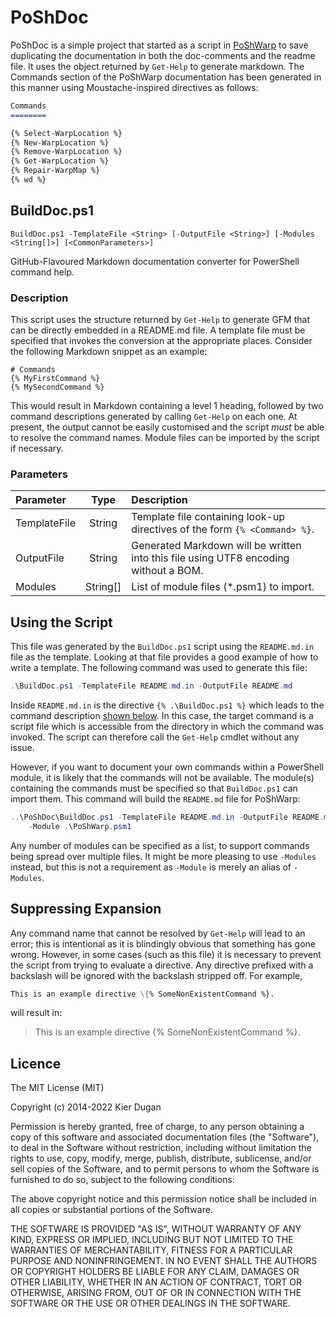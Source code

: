 # PoShDoc

PoShDoc is a simple project that started as a script in
[PoShWarp](https://github.com/KierDugan/PoShWarp) to save duplicating the
documentation in both the doc-comments and the readme file.  It uses the object
returned by `Get-Help` to generate markdown.  The Commands section of the
PoShWarp documentation has been generated in this manner using
Moustache-inspired directives as follows:

```markdown
Commands
========

{% Select-WarpLocation %}
{% New-WarpLocation %}
{% Remove-WarpLocation %}
{% Get-WarpLocation %}
{% Repair-WarpMap %}
{% wd %}
```

<a id="BuildDoc-ps1"></a>
## BuildDoc.ps1

```
BuildDoc.ps1 -TemplateFile <String> [-OutputFile <String>] [-Modules <String[]>] [<CommonParameters>]
```

GitHub-Flavoured Markdown documentation converter for PowerShell command help.

### Description
This script uses the structure returned by `Get-Help` to generate GFM that can
be directly embedded in a README.md file.  A template file must be specified
that invokes the conversion at the appropriate places.  Consider the following
Markdown snippet as an example:

    # Commands
    {% MyFirstCommand %}
    {% MySecondCommand %}

This would result in Markdown containing a level 1 heading, followed by two
command descriptions generated by calling `Get-Help` on each one.  At present,
the output cannot be easily customised and the script *must* be able to resolve
the command names.  Module files can be imported by the script if necessary.

### Parameters
| Parameter    | Type     | Description                                                                          |
| :----------- | :------: | :----------------------------------------------------------------------------------- |
| TemplateFile | String   | Template file containing look-up directives of the form `{% <Command> %}`.           |
| OutputFile   | String   | Generated Markdown will be written into this file using UTF8 encoding without a BOM. |
| Modules      | String[] | List of module files (*.psm1) to import.                                             |


## Using the Script

This file was generated by the `BuildDoc.ps1` script using the `README.md.in`
file as the template.  Looking at that file provides a good example of how to
write a template.  The following command was used to generate this file:

```PowerShell
.\BuildDoc.ps1 -TemplateFile README.md.in -OutputFile README.md
```

Inside `README.md.in` is the directive `{% .\BuildDoc.ps1 %}` which leads to
the command description [shown below](#BuildDoc-ps1).  In this case, the target
command is a script file which is accessible from the directory in which the
command was invoked.  The script can therefore call the `Get-Help` cmdlet
without any issue.

However, if you want to document your own commands within a PowerShell module,
it is likely that the commands will not be available.  The module(s) containing
the commands must be specified so that `BuildDoc.ps1` can import them.  This
command will build the `README.md` file for PoShWarp:

```PowerShell
..\PoShDoc\BuildDoc.ps1 -TemplateFile README.md.in -OutputFile README.md `
    -Module .\PoShWarp.psm1
```

Any number of modules can be specified as a list, to support commands being
spread over multiple files.  It might be more pleasing to use `-Modules`
instead, but this is not a requirement as `-Module` is merely an alias of
`-Modules`.

## Suppressing Expansion

Any command name that cannot be resolved by `Get-Help` will lead to an error;
this is intentional as it is blindingly obvious that something has gone wrong.
However, in some cases (such as this file) it is necessary to prevent the script
from trying to evaluate a directive.  Any directive prefixed with a backslash
will be ignored with the backslash stripped off.  For example,

```markdown
This is an example directive \{% SomeNonExistentCommand %}.
```

will result in:

> This is an example directive {% SomeNonExistentCommand %}.

## Licence

The MIT License (MIT)

Copyright (c) 2014-2022 Kier Dugan

Permission is hereby granted, free of charge, to any person obtaining a copy of
this software and associated documentation files (the "Software"), to deal in
the Software without restriction, including without limitation the rights to
use, copy, modify, merge, publish, distribute, sublicense, and/or sell copies of
the Software, and to permit persons to whom the Software is furnished to do so,
subject to the following conditions:

The above copyright notice and this permission notice shall be included in all
copies or substantial portions of the Software.

THE SOFTWARE IS PROVIDED "AS IS", WITHOUT WARRANTY OF ANY KIND, EXPRESS OR
IMPLIED, INCLUDING BUT NOT LIMITED TO THE WARRANTIES OF MERCHANTABILITY, FITNESS
FOR A PARTICULAR PURPOSE AND NONINFRINGEMENT. IN NO EVENT SHALL THE AUTHORS OR
COPYRIGHT HOLDERS BE LIABLE FOR ANY CLAIM, DAMAGES OR OTHER LIABILITY, WHETHER
IN AN ACTION OF CONTRACT, TORT OR OTHERWISE, ARISING FROM, OUT OF OR IN
CONNECTION WITH THE SOFTWARE OR THE USE OR OTHER DEALINGS IN THE SOFTWARE.
